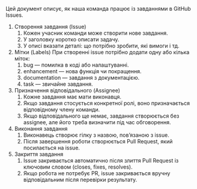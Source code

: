 Цей документ описує, як наша команда працює із завданнями в GitHub Issues.
1. Створення завдання (Issue)
	1) Кожен учасник команди може створити нове завдання.
	2) У заголовку коротко описати задачу.
	3) У описі вказати деталі: що потрібно зробити, які вимоги і тд.
2. Мітки (Labels)
При створенні issue потрібно додати одну або кілька міток:
	1) bug — помилка в коді або налаштуванні.
	2) enhancement — нова функція чи покращення.
	3) documentation — завдання з документацією.
	4) task — звичайне завдання.
3. Призначення відповідального (Assignee)
	1) Кожне завдання має мати виконавця.
	2) Якщо завдання стосується конкретної ролі, воно призначається відповідному члену команди.
	3) Якщо відповідального ще немає, завдання створюється без assignee, але його треба визначити під час обговорення.
4. Виконання завдання
   1) Виконавець створює гілку з назвою, пов’язаною з issue.
   2) Після завершення роботи створюється Pull Request, який посилається на issue.
5. Закриття завдання
	1) Issue закривається автоматично після злиття Pull Request із ключовим словом (closes, fixes, resolves).
	2) Якщо робота не потребує PR, issue закривається вручну відповідальним після перевірки результату.




